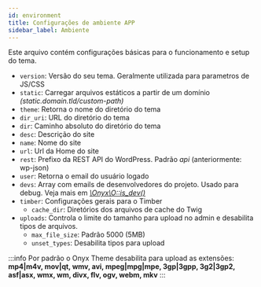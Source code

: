 ```yaml
---
id: environment
title: Configurações de ambiente APP
sidebar_label: Ambiente
---
```


Este arquivo contém configurações básicas para o funcionamento e setup do tema.

 - `version`: Versão do seu tema. Geralmente utilizada para parametros de JS/CSS
 - `static`: Carregar arquivos estáticos a partir de um domínio *(static.domain.tld/custom-path)*
 - `theme`: Retorna o nome do diretório do tema
 - `dir_uri`: URL do diretório do tema
 - `dir`: Caminho absoluto do diretório do tema
 - `desc`: Descrição do site
 - `name`: Nome do site
 - `url`: Url da Home do site
 - `rest`: Prefixo da REST API do WordPress. Padrão *api* (anteriormente: wp-json)
 - `user`: Retorna o email do usuário logado
 - `devs`: Array com emails de desenvolvedores do projeto. Usado para debug. Veja mais em *[\Onyx\O::is_dev()](helpers#ois_dev)*
 - `timber`: Configurações gerais para o Timber
    - `cache_dir`: Diretórios dos arquivos de cache do Twig
 - `uploads`: Controla o limite do tamanho para upload no admin e desabilita tipos de arquivos.
    - `max_file_size`: Padrão 5000 (5MB)
    - `unset_types`: Desabilita tipos para upload

:::info
Por padrão o Onyx Theme desabilita para upload as extensões: **mp4|m4v, mov|qt, wmv, avi, mpeg|mpg|mpe, 3gp|3gpp, 3g2|3gp2, asf|asx, wmx, wm, divx, flv, ogv, webm, mkv**
:::
